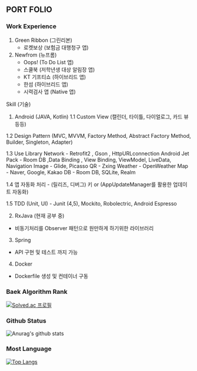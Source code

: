 ## PORT FOLIO

### Work Experience
1. Green Ribbon (그린리본)
      - 로켓보상      (보험금 대행청구 앱)
2. Newfrom (뉴프롬) 
      - Oops!       (To Do List 앱)
      - 스쿨북        (저학년생 대상 알림장 앱)
      - KT 기프티쇼   (하이브리드 앱)
      - 한섬         (하이브리드 앱)
      - 시력검사 앱    (Native 앱)
 

Skill (기술)
1. Android (JAVA, Kotlin) 
  1.1 Custom View (캘린더, 타이틀, 다이얼로그, 카드 뷰 등등)
  
  1.2 Design Pattern (MVC, MVVM, Factory Method, Abstract Factory Method, Builder, Singleton, Adapter)
  
  1.3 Use Library 
      Network          - Retrofit2 , Gson , HttpURLconnection 
      Android Jet Pack - Room DB ,Data Binding , View Binding, ViewModel, LiveData, Navigation 
      Image            - Glide, Picasso
      QR               - Zxing
      Weather          - OpenWeather
      Map              - Naver, Google, Kakao
      DB               - Room DB, SQLite, Realm
     
 
  1.4 앱 자동화 처리   - (릴리즈, 디버그) 키 or (AppUpdateManager를 활용한 업데이트 자동화)
  
  1.5 TDD (Unit, UI)   - Junit (4,5), Mockito, Robolectric, Android Espresso

2. RxJava (현재 공부 중)
  -  비동기처리를 Observer 패턴으로 원만하게 하기위한 라이브러리

3. Spring 
  - API 구현 및 테스트 까지 가능

4. Docker
  - Dockerfile 생성 및 컨테이너 구동 



### Baek Algorithm Rank
[![Solved.ac
프로필](http://mazassumnida.wtf/api/v2/generate_badge?boj=tlsehdro2)](https://solved.ac/{tlsehdro2})

### Github Status
![Anurag's github stats](https://github-readme-stats.vercel.app/api?username=OreoChoi&show_icons=true&theme=dracula)
  
### Most Language
[![Top Langs](https://github-readme-stats.vercel.app/api/top-langs/?username=OreoChoi&langs_count=8)](https://github.com/anuraghazra/github-readme-stats)
